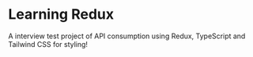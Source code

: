 # Learning Redux

A interview test project of API consumption using Redux, TypeScript and Tailwind CSS for styling!
